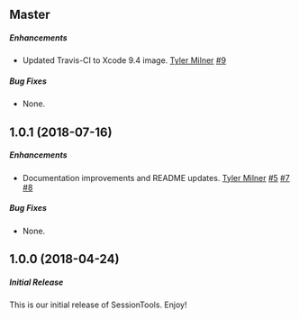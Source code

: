## Master

##### Enhancements

* Updated Travis-CI to Xcode 9.4 image.
  [Tyler Milner](https://github.com/tylermilner)
  [#9](https://github.com/BottleRocketStudios/iOS-SessionTools/pull/9)

##### Bug Fixes

* None.


## 1.0.1 (2018-07-16)

##### Enhancements

* Documentation improvements and README updates.
  [Tyler Milner](https://github.com/tylermilner)
  [#5](https://github.com/BottleRocketStudios/iOS-SessionTools/pull/5)
  [#7](https://github.com/BottleRocketStudios/iOS-SessionTools/pull/7)
  [#8](https://github.com/BottleRocketStudios/iOS-SessionTools/pull/8)

##### Bug Fixes

* None.


## 1.0.0 (2018-04-24)

##### Initial Release

This is our initial release of SessionTools. Enjoy!
